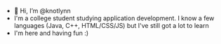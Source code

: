 - 👋 Hi, I’m @knotlynn
- I'm a college student studying application development. I know a few languages (Java, C++, HTML/CSS/JS) but I've still got a lot to learn
- I'm here and having fun :)

<!---
knotlynn/knotlynn is a ✨ special ✨ repository because its `README.md` (this file) appears on your GitHub profile.
You can click the Preview link to take a look at your changes.
--->
